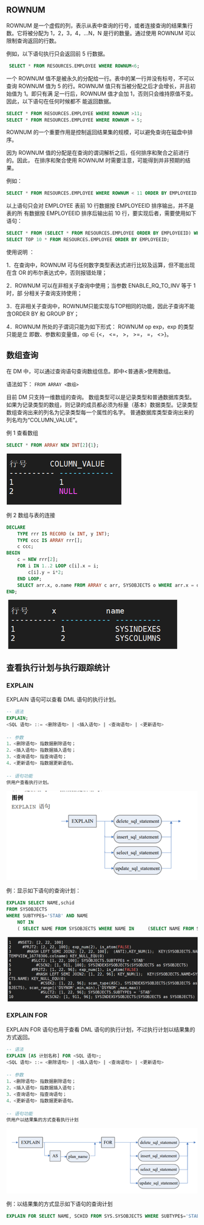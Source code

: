 ## ROWNUM

ROWNUM 是一个虚假的列，表示从表中查询的行号，或者连接查询的结果集行数。它将被分配为 1，2，3，4，...N，N 是行的数量。通过使用 ROWNUM 可以限制查询返回的行数。

例如，以下语句执行只会返回前 5 行数据。

```sql
 SELECT * FROM RESOURCES.EMPLOYEE WHERE ROWNUM<6;
```

 一个 ROWNUM 值不是被永久的分配给一行。表中的某一行并没有标号，不可以查询 ROWNUM 值为 5 的行。ROWNUM 值只有当被分配之后才会增长，并且初始值为 1。即只有满 足一行后，ROWNUM 值才会加 1，否则只会维持原值不变。因此，以下语句在任何时候都不 能返回数据。 

```sql
SELECT * FROM RESOURCES.EMPLOYEE WHERE ROWNUM >11; 
SELECT * FROM RESOURCES.EMPLOYEE WHERE ROWNUM = 5; 
```

ROWNUM 的一个重要作用是控制返回结果集的规模，可以避免查询在磁盘中排序。 

因为 ROWNUM 值的分配是在查询的谓词解析之后，任何排序和聚合之前进行的。因此， 在排序和聚合使用 ROWNUM 时需要注意，可能得到并非预期的结果。

例如：

```sql
SELECT * FROM RESOURCES.EMPLOYEE WHERE ROWNUM < 11 ORDER BY EMPLOYEEID; 
```

以上语句只会对 EMPLOYEE 表前 10 行数据按 EMPLOYEEID 排序输出，并不是表的所 有数据按 EMPLOYEEID 排序后输出前 10 行，要实现后者，需要使用如下语句： 

```sql
SELECT * FROM (SELECT * FROM RESOURCES.EMPLOYEE ORDER BY EMPLOYEEID) WHERE ROWNUM < 11; 
SELECT TOP 10 * FROM RESOURCES.EMPLOYEE ORDER BY EMPLOYEEID;
```

使用说明 ：

1．在查询中，ROWNUM 可与任何数字类型表达式进行比较及运算，但不能出现在含 OR 的布尔表达式中，否则报错处理； 

2．ROWNUM 可以在非相关子查询中使用；当参数 ENABLE_RQ_TO_INV 等于 1 时，部 分相关子查询支持使用； 

3．在非相关子查询中，ROWNUM只能实现与TOP相同的功能，因此子查询不能含ORDER BY 和 GROUP BY；

 4．ROWNUM 所处的子谓词只能为如下形式： ROWNUM op exp，exp 的类型只能是立 即数、参数和变量值，op ∈ {<， <=， >， >=， =， <>}。



## 数组查询

在 DM 中，可以通过查询语句查询数组信息。即中<普通表>使用数组。

语法如下： `FROM ARRAY <数组>` 

目前 DM 只支持一维数组的查询。 数组类型可以是记录类型和普通数据库类型。如果为记录类型的数组，则记录的成员都必须为标量（基本）数据类型。记录类型数组查询出来的列名为记录类型每一个属性的名字。 普通数据库类型查询出来的列名均为“COLUMN_VALUE”。

例 1 查看数组 

```sql
SELECT * FROM ARRAY NEW INT[2]{1};
```

![image-20210721155713216](ROWNUM&数组查询.assets/image-20210721155713216.png)

例 2 数组与表的连接 

```sql
DECLARE 
	TYPE rrr IS RECORD (x INT, y INT);
	TYPE ccc IS ARRAY rrr[];
	c ccc;
BEGIN
	c = NEW rrr[2];
	FOR i IN 1..2 LOOP c[i].x = i;
		c[i].y = i*2;
	END LOOP;
	SELECT arr.x, o.name FROM ARRAY c arr, SYSOBJECTS o WHERE arr.x = o.id; 
END; 
```

![image-20210721155656108](ROWNUM&数组查询.assets/image-20210721155656108.png)



## 查看执行计划与执行跟踪统计

### EXPLAIN 

EXPLAIN 语句可以查看 DML 语句的执行计划。 

```sql
-- 语法
EXPLAIN;
<SQL 语句> ::= <删除语句> | <插入语句> | <查询语句> | <更新语句> 

-- 参数 
1．<删除语句> 指数据删除语句； 
2．<插入语句> 指数据插入语句； 
3．<查询语句> 指查询语句； 
4．<更新语句> 指数据更新语句。

-- 语句功能
供用户查看执行计划。
```

![image-20210721160641646](ROWNUM&数组查询.assets/image-20210721160641646.png)

例：显示如下语句的查询计划： 

```sql
EXPLAIN SELECT NAME,schid 
FROM SYSOBJECTS 
WHERE SUBTYPE$='STAB' AND NAME 
	NOT IN 
	( SELECT NAME FROM SYSOBJECTS WHERE NAME IN 	(SELECT NAME FROM SYSOBJECTS WHERE SUBTYPE$='STAB') AND TYPE$='DSYNOM');
```

![image-20210721160837939](ROWNUM&数组查询.assets/image-20210721160837939.png)



### EXPLAIN FOR

EXPLAIN FOR 语句也用于查看 DML 语句的执行计划，不过执行计划以结果集的方式返回。

```sql
-- 语法
EXPLAIN [AS 计划名称] FOR <SQL 语句>;
<SQL 语句> ::= <删除语句> | <插入语句> | <查询语句> | <更新语句>

-- 参数
1．<删除语句> 指数据删除语句；
2．<插入语句> 指数据插入语句；
3．<查询语句> 指查询语句；
4．<更新语句> 指数据更新语句。

-- 语句功能
供用户以结果集的方式查看执行计划
```

![image-20210721160958114](ROWNUM&数组查询.assets/image-20210721160958114.png)

例：以结果集的方式显示如下语句的查询计划

```sql
EXPLAIN FOR SELECT NAME, SCHID FROM SYS.SYSOBJECTS WHERE SUBTYPE$='STAB';
```



